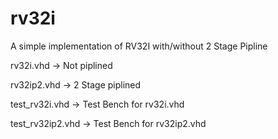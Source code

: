 # rv32i
A simple implementation of RV32I with/without 2 Stage Pipline

rv32i.vhd -> Not piplined

rv32ip2.vhd -> 2 Stage piplined

test_rv32i.vhd -> Test Bench for rv32i.vhd

test_rv32ip2.vhd -> Test Bench for rv32ip2.vhd

